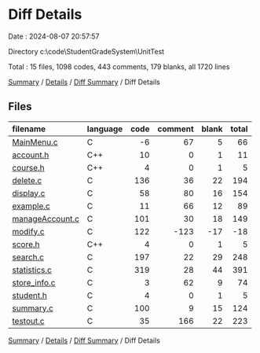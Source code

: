 # Diff Details

Date : 2024-08-07 20:57:57

Directory c:\\code\\StudentGradeSystem\\UnitTest

Total : 15 files,  1098 codes, 443 comments, 179 blanks, all 1720 lines

[Summary](results.md) / [Details](details.md) / [Diff Summary](diff.md) / Diff Details

## Files
| filename | language | code | comment | blank | total |
| :--- | :--- | ---: | ---: | ---: | ---: |
| [MainMenu.c](/MainMenu.c) | C | -6 | 67 | 5 | 66 |
| [account.h](/account.h) | C++ | 10 | 0 | 1 | 11 |
| [course.h](/course.h) | C++ | 4 | 0 | 1 | 5 |
| [delete.c](/delete.c) | C | 136 | 36 | 22 | 194 |
| [display.c](/display.c) | C | 58 | 80 | 16 | 154 |
| [example.c](/example.c) | C | 11 | 66 | 12 | 89 |
| [manageAccount.c](/manageAccount.c) | C | 101 | 30 | 18 | 149 |
| [modify.c](/modify.c) | C | 122 | -123 | -17 | -18 |
| [score.h](/score.h) | C++ | 4 | 0 | 1 | 5 |
| [search.c](/search.c) | C | 197 | 22 | 29 | 248 |
| [statistics.c](/statistics.c) | C | 319 | 28 | 44 | 391 |
| [store_info.c](/store_info.c) | C | 3 | 62 | 9 | 74 |
| [student.h](/student.h) | C | 4 | 0 | 1 | 5 |
| [summary.c](/summary.c) | C | 100 | 9 | 15 | 124 |
| [testout.c](/testout.c) | C | 35 | 166 | 22 | 223 |

[Summary](results.md) / [Details](details.md) / [Diff Summary](diff.md) / Diff Details